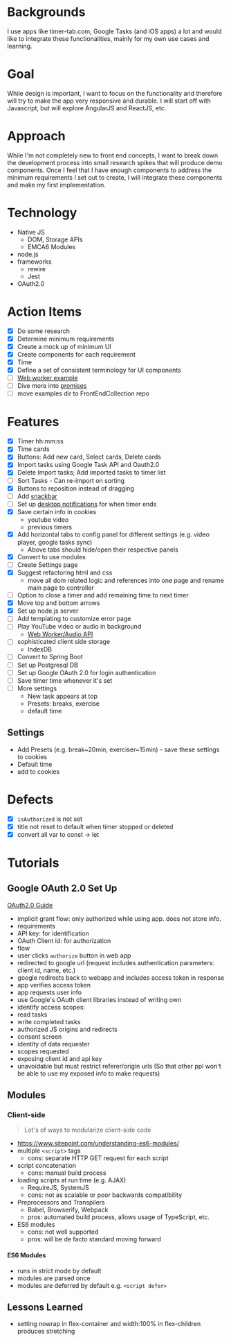 # Backgrounds
I use apps like timer-tab.com, Google Tasks (and iOS apps) a lot and would like to integrate these functionalities, mainly for my own use cases and learning.

# Goal
While design is important, I want to focus on the functionality and therefore will try to make the app very responsive and durable. I will start off with Javascript, but will explore AngularJS and ReactJS, etc.

# Approach
While I'm not completely new to front end concepts, I want to break down the development process into small research spikes that will produce demo components. Once I feel that I have enough components to address the minimum requirements I set out to create, I will integrate these components and make my first implementation.

# Technology
- Native JS
    - DOM, Storage APIs
    - EMCA6 Modules
- node.js
- frameworks
    - rewire
    - Jest
- OAuth2.0

# Action Items
- [X] Do some research
- [x] Determine minimum requirements
- [x] Create a mock up of minimum UI
- [x] Create components for each requirement
 - [X] Time
- [x] Define a set of consistent terminology for UI components
- [ ] [Web worker example](https://developer.mozilla.org/en-US/docs/Web/API/Web_Audio_API#Audio_Workers)
- [ ] Dive more into [promises](https://developer.mozilla.org/en-US/docs/Web/JavaScript/Guide/Using_promises)
- [ ] move examples dir to FrontEndCollection repo

# Features
- [x] Timer hh:mm:ss
- [x] Time cards
- [x] Buttons: Add new card, Select cards, Delete cards
- [x] Import tasks using Google Task API and Oauth2.0
- [x] Delete Import tasks; Add imported tasks to timer list
- [ ] Sort Tasks - Can re-import on sorting
- [x] Buttons to reposition instead of dragging
- [ ] Add [snackbar](https://www.w3schools.com/howto/howto_js_snackbar.asp)
- [ ] Set up [desktop notifications](https://developer.mozilla.org/en-US/docs/Web/API/notification) for when timer ends
- [x] Save certain info in cookies
    - youtube video
    - previous timers
- [x] Add horizontal tabs to config panel for different settings (e.g. video player, google tasks sync)
    - Above tabs should hide/open their respective panels
- [x] Convert to use modules
- [ ] Create Settings page
- [x] Suggest refactoring html and css
    - move all dom related logic and references into one page and rename main page to controller
- [ ] Option to close a timer and add remaining time to next timer
- [x] Move top and bottom arrows
- [x] Set up node.js server
- [ ] Add templating to customize error page
- [ ] Play YouTube video or audio in background
    - [Web Worker/Audio API](https://developer.mozilla.org/en-US/docs/Web/API/Web_Audio_API#Audio_Workers)
- [ ] sophisticated client side storage
    - IndexDB
- [ ] Convert to Spring Boot
- [ ] Set up Postgresql DB
- [ ] Set up Google OAuth 2.0 for login authentication
- [ ] Save timer time whenever it's set
- [ ] More settings
    - New task appears at top
    - Presets: breaks, exercise
    - default time

## Settings
- Add Presets (e.g. break~20min, exerciser~15min) - save these settings to cookies
- Default time
- add to cookies

# Defects
- [x] `isAuthorized` is not set
- [x] title not reset to default when timer stopped or deleted
- [x] convert all var to const -> let

# Tutorials

## Google OAuth 2.0 Set Up
[OAuth2.0 Guide](https://developers.google.com/identity/protocols/OAuth2UserAgent?hl=en_US)
- implicit grant flow: only authorized while using app. does not store info.
- requirements
 - API key: for identification
 - OAuth Client id: for authorization
- flow
 - user clicks `authorize` button in web app
 - redirected to google url (request includes authentication parameters: client id, name, etc.)
 - google redirects back to webapp and includes access token in response
 - app verifies access token
 - app requests user info
 - use Google's OAuth client libraries instead of writing own
- identify access scopes:
 - read tasks
 - write completed tasks
- authorized JS origins and redirects
- consent screen
 - identity of data requester
 - scopes requested
- exposing client id and api key
 - unavoidable but must restrict referer/origin urls (So that other ppl won't be able to use my exposed info to make requests)

## Modules
### Client-side
> Lot's of ways to modularize client-side code
- https://www.sitepoint.com/understanding-es6-modules/
- multiple `<script>` tags
    - cons: separate HTTP GET request for each script
- script concatenation
    - cons: manual build process
- loading scripts at run time (e.g. AJAX)
    - RequireJS, SystemJS
    - cons: not as scalable or poor backwards compatibility
- Preprocessors and Transpilers
    - Babel, Browserify, Webpack
    - pros: automated build process, allows usage of TypeScript, etc.
- ES6 modules
    - cons: not well supported
    - pros: will be de facto standard moving forward

#### ES6 Modules
- runs in strict mode by default
- modules are parsed once
- modules are deferred by default e.g. `<script defer>`

## Lessons Learned
 - setting nowrap in flex-container and width:100% in flex-children produces stretching